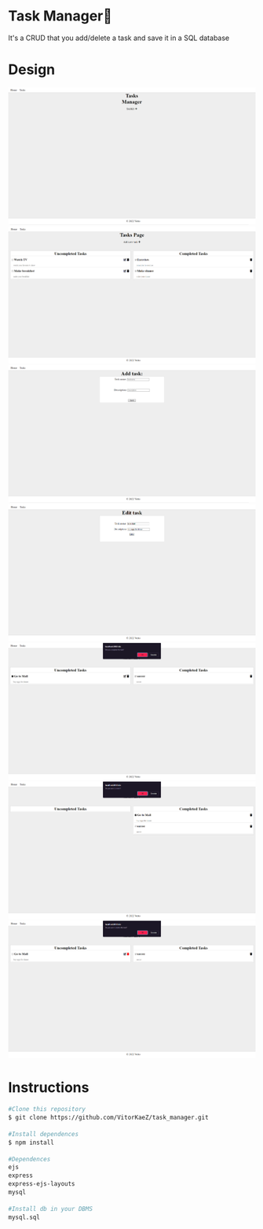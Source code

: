 # Task Manager📌

It's a CRUD that you add/delete a task and save it in a SQL database

# Design

![1Image](readme/design1.png)
![2Image](readme/design2.png)
![3Image](readme/design3.png)
![4Image](readme/design4.png)
![5Image](readme/design5.png)
![6Image](readme/design6.png)
![7Image](readme/design7.png)

# Instructions

```bash
#Clone this repository
$ git clone https://github.com/VitorKaeZ/task_manager.git

#Install dependences
$ npm install

#Dependences
ejs
express
express-ejs-layouts
mysql

#Install db in your DBMS
mysql.sql
```
